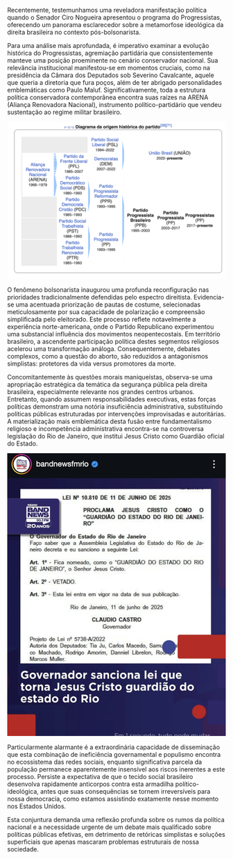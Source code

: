 Recentemente, testemunhamos uma reveladora manifestação política quando o Senador Ciro Nogueira apresentou o programa do Progressistas, oferecendo um panorama esclarecedor sobre a metamorfose ideológica da direita brasileira no contexto pós-bolsonarista.

Para uma análise mais aprofundada, é imperativo examinar a evolução histórica do Progressistas, agremiação partidária que consistentemente manteve uma posição proeminente no cenário conservador nacional. Sua relevância institucional manifestou-se em momentos cruciais, como na presidência da Câmara dos Deputados sob Severino Cavalcante, aquele que queria a diretoria que fura poços, além de ter abrigado personalidades emblemáticas como Paulo Maluf. Significativamente, toda a estrutura política conservadora contemporânea encontra suas raízes na ARENA (Aliança Renovadora Nacional), instrumento político-partidário que vendeu sustentação ao regime militar brasileiro.

![Árvore do Progressistas](arvore-partido.png)

O fenômeno bolsonarista inaugurou uma profunda reconfiguração nas prioridades tradicionalmente defendidas pelo espectro direitista. Evidencia-se uma acentuada priorização de pautas de costume, selecionadas meticulosamente por sua capacidade de polarização e compreensão simplificada pelo eleitorado. Este processo reflete notavelmente a experiência norte-americana, onde o Partido Republicano experimentou uma substancial influência dos movimentos neopentecostais. Em território brasileiro, a ascendente participação política destes segmentos religiosos acelerou uma transformação análoga. Consequentemente, debates complexos, como a questão do aborto, são reduzidos a antagonismos simplistas: protetores da vida versus promotores da morte.

Concomitantemente às questões morais maniqueístas, observa-se uma apropriação estratégica da temática da segurança pública pela direita brasileira, especialmente relevante nos grandes centros urbanos. Entretanto, quando assumem responsabilidades executivas, estas forças políticas demonstram uma notória insuficiência administrativa, substituindo políticas públicas estruturadas por intervenções improvisadas e autoritárias. A materialização mais emblemática desta fusão entre fundamentalismo religioso e incompetência administrativa encontra-se na controversa legislação do Rio de Janeiro, que institui Jesus Cristo como Guardião oficial do Estado.

![Imagem da Lei](lei-claudio-castro.png)

Particularmente alarmante é a extraordinária capacidade de disseminação que esta combinação de ineficiência governamental e populismo encontra no ecossistema das redes sociais, enquanto significativa parcela da população permanece aparentemente insensível aos riscos inerentes a este processo. Persiste a expectativa de que o tecido social brasileiro desenvolva rapidamente anticorpos contra esta armadilha político-ideológica, antes que suas consequências se tornem irreversíveis para nossa democracia, como estamos assistindo exatamente nesse momento nos Estados Unidos.

Esta conjuntura demanda uma reflexão profunda sobre os rumos da política nacional e a necessidade urgente de um debate mais qualificado sobre políticas públicas efetivas, em detrimento de retóricas simplistas e soluções superficiais que apenas mascaram problemas estruturais de nossa sociedade.
